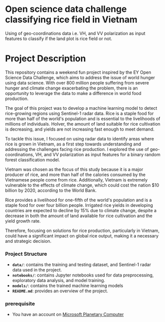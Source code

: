 # Open science data challenge classifying rice field in Vietnam
Using of geo-coordinations data i.e. VH, and VV polarization as input features to classify if the land plot is rice field or not.

# **Project Description**

This repository contains a weekend fun project inspired by the EY Open Science Data Challenge, which aims to address the issue of world hunger using data science. With over 800 million people suffering from severe hunger and climate change exacerbating the problem, there is an opportunity to leverage the data to make a difference in world food production.

The goal of this project was to develop a machine learning model to detect rice-growing regions using Sentinel-1 radar data. Rice is a staple food for more than half of the world's population and is essential to the livelihoods of millions of individuals. HoIver, the amount of land suitable for rice cultivation is decreasing, and yields are not increasing fast enough to meet demand.

To tackle this issue, I focused on using radar data to identify areas where rice is grown in Vietnam, as a first step towards understanding and addressing the challenges facing rice production. I explored the use of geo-coordinations, VH, and VV polarization as input features for a binary random forest classification model.

Vietnam was chosen as the focus of this study because it is a major producer of rice, and more than half of the calories consumed by the Vietnamese people come from rice. Additionally, Vietnam is extremely vulnerable to the effects of climate change, which could cost the nation $10 billion by 2020, according to the World Bank.

Rice provides a livelihood for one-fifth of the world's population and is a staple food for over four billion people. Irrigated rice yields in developing countries are expected to decline by 15% due to climate change, despite a decrease in both the amount of land available for rice cultivation and the yield growth rate.

Therefore, focusing on solutions for rice production, particularly in Vietnam, could have a significant impact on global rice output, making it a necessary and strategic decision.

### **Project Structure**

- **`data/`**: contains the training and testing dataset, and Sentinel-1 radar data used in the project.
- **`notebooks/`**: contains Jupyter notebooks used for data preprocessing, exploratory data analysis, and model training.
- **`models/`**: contains the trained machine learning models
- **`README.md`**: provides an overview of the project.

### **prerequisite**
- You have an account on <a href="https://planetarycomputer.microsoft.com/">Microsoft Planetary Computer</a>